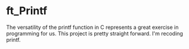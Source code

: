 # ft_Printf
The versatility of the printf function in C represents a great exercise in programming for us. This project is pretty straight forward. I'm recoding printf.
